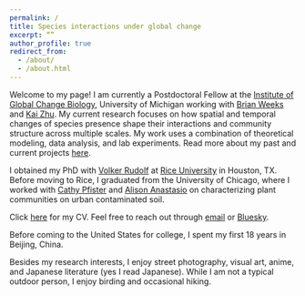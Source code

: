 ```yaml
---
permalink: /
title: Species interactions under global change
excerpt: “”
author_profile: true
redirect_from: 
  - /about/
  - /about.html
---
```


Welcome to my page! I am currently a Postdoctoral Fellow at the [Institute of Global Change Biology](https://seas.umich.edu/globalchangebiology), University of Michigan working with [Brian Weeks](http://bcweeks.weebly.com/) and [Kai Zhu](https://zhulab.seas.umich.edu/). My current research focuses on how spatial and temporal changes of species presence shape their interactions and community structure across multiple scales. My work uses a combination of theoretical modeling, data analysis, and lab experiments. Read more about my past and current projects [here](/research/).

I obtained my PhD with [Volker Rudolf](http://volkerrudolf.weebly.com) at [Rice University](https://biosciences.rice.edu/ecology-and-evolutionary-biology-graduate-program) in Houston, TX. Before moving to Rice, I graduated from the University of Chicago, where I worked with [Cathy Pfister](https://pfisterlab.uchicago.edu/) and [Alison Anastasio](https://www.alisonanastasio.com/) on characterizing plant communities on urban contaminated soil.  

Click [here](/files/CV_HengxingZou.pdf) for my CV. Feel free to reach out through [email](mailto:hxzou.ecology@gmail.com) or [Bluesky](https://bsky.app/profile/hengxingzou.bsky.social).

Before coming to the United States for college, I spent my first 18 years in Beijing, China.

Besides my research interests, I enjoy street photography, visual art, anime, and Japanese literature (yes I read Japanese). While I am not a typical outdoor person, I enjoy birding and occasional hiking. 
